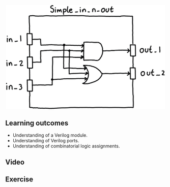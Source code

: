 <p align="center">
  <img width="500" src="misc/simple_in_n_out.png" />
</p>

## Learning outcomes
* Understanding of a Verilog module.
* Understanding of Verilog ports.
* Understanding of combinatorial logic assignments.

## Video

## Exercise


